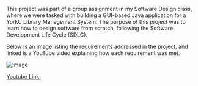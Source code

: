 This project was part of a group assignment in my Software Design class, where we were tasked with building a GUI-based Java application for a YorkU Library Management System. The purpose of this project was to learn how to design software from scratch, following the Software Development Life Cycle (SDLC).

Below is an image listing the requirements addressed in the project, and linked is a YouTube video explaining how each requirement was met.

![image](https://github.com/user-attachments/assets/4c9373c1-ed5a-446b-ab7e-621c3a7124a7)

[Youtube Link:](https://www.youtube.com/watch?v=t4YbA_HtwzQ)

